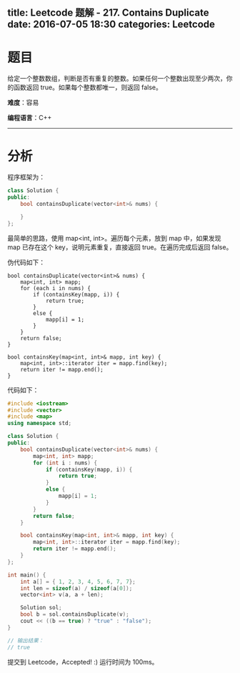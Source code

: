 title: Leetcode 题解 - 217. Contains Duplicate
date: 2016-07-05 18:30
categories: Leetcode
---

# 题目

给定一个整数数组，判断是否有重复的整数。如果任何一个整数出现至少两次，你的函数返回 true。如果每个整数都唯一，则返回 false。

<!-- more -->

**难度**：容易

**编程语言**：C++

---

# 分析

程序框架为：

```cpp
class Solution {
public:
    bool containsDuplicate(vector<int>& nums) {

    }
};
```

最简单的思路，使用 map<int, int>。遍历每个元素，放到 map 中，如果发现 map 已存在这个 key，说明元素重复，直接返回 true。在遍历完成后返回 false。

伪代码如下：

```
bool containsDuplicate(vector<int>& nums) {
    map<int, int> mapp;
    for (each i in nums) {
        if (containsKey(mapp, i)) {
            return true;
        }
        else {
            mapp[i] = 1;
        }
    }
    return false;
}

bool containsKey(map<int, int>& mapp, int key) {
    map<int, int>::iterator iter = mapp.find(key);
    return iter != mapp.end();
}
```

代码如下：

```cpp
#include <iostream>
#include <vector>
#include <map>
using namespace std;

class Solution {
public:
    bool containsDuplicate(vector<int>& nums) {
        map<int, int> mapp;
        for (int i : nums) {
            if (containsKey(mapp, i)) {
                return true;
            }
            else {
                mapp[i] = 1;
            }
        }
        return false;
    }

    bool containsKey(map<int, int>& mapp, int key) {
        map<int, int>::iterator iter = mapp.find(key);
        return iter != mapp.end();
    }
};

int main() {
    int a[] = { 1, 2, 3, 4, 5, 6, 7, 7};
    int len = sizeof(a) / sizeof(a[0]);
    vector<int> v(a, a + len);

    Solution sol;
    bool b = sol.containsDuplicate(v);
    cout << ((b == true) ? "true" : "false");
}

// 输出结果：
// true
```

提交到 Leetcode，Accepted! :) 运行时间为 100ms。
